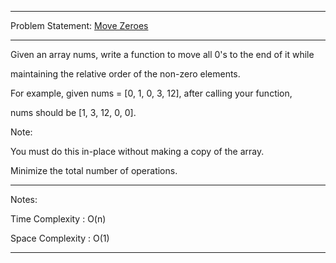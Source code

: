 ******************************************************************************
Problem Statement: [Move Zeroes](https://leetcode.com/problems/move-zeroes/#/description)
******************************************************************************

Given an array nums, write a function to move all 0's to the end of it while

maintaining the relative order of the non-zero elements. 

For example, given nums = [0, 1, 0, 3, 12], after calling your function,

nums should be [1, 3, 12, 0, 0]. 

Note:

You must do this in-place without making a copy of the array.

Minimize the total number of operations.

******************************************************************************
Notes:

Time Complexity : O(n)

Space Complexity : O(1) 

******************************************************************************

